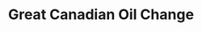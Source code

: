 ---
title: "Great Canadian Oil Change"
url: /leamington/great-canadian-oil-change/
shop: Autowerkstatt
---